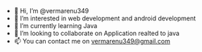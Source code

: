 - 👋 Hi, I’m @vermarenu349
- 👀 I’m interested in web development and android development
- 🌱 I’m currently learning Java
- 💞️ I’m looking to collaborate on Application realted to java
- 📫 You can contact me on vermarenu349@gmail.com

<!---
vermarenu349/vermarenu349 is a ✨ special ✨ repository because its `README.md` (this file) appears on your GitHub profile.
You can click the Preview link to take a look at your changes.
--->
